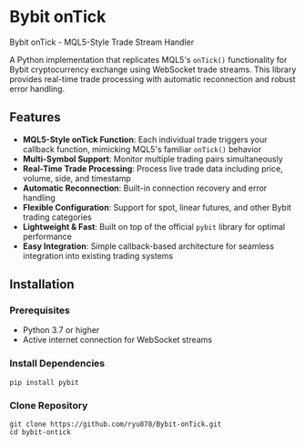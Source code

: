 # Bybit onTick
Bybit onTick - MQL5-Style Trade Stream Handler

A Python implementation that replicates MQL5's `onTick()` functionality for Bybit cryptocurrency exchange using WebSocket trade streams. This library provides real-time trade processing with automatic reconnection and robust error handling.

## Features

- **MQL5-Style onTick Function**: Each individual trade triggers your callback function, mimicking MQL5's familiar `onTick()` behavior
- **Multi-Symbol Support**: Monitor multiple trading pairs simultaneously
- **Real-Time Trade Processing**: Process live trade data including price, volume, side, and timestamp
- **Automatic Reconnection**: Built-in connection recovery and error handling
- **Flexible Configuration**: Support for spot, linear futures, and other Bybit trading categories
- **Lightweight & Fast**: Built on top of the official `pybit` library for optimal performance
- **Easy Integration**: Simple callback-based architecture for seamless integration into existing trading systems

## Installation

### Prerequisites

- Python 3.7 or higher
- Active internet connection for WebSocket streams

### Install Dependencies

```
pip install pybit
```

### Clone Repository

```
git clone https://github.com/ryu878/Bybit-onTick.git
cd bybit-ontick
```
